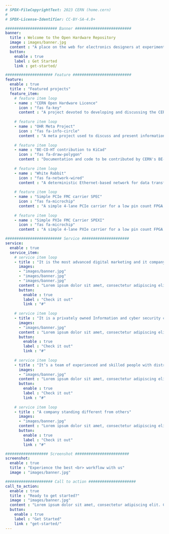 ```yaml
---
# SPDX-FileCopyrightText: 2023 CERN (home.cern)
#
# SPDX-License-Identifier: CC-BY-SA-4.0+

####################### Banner #########################
banner:
  title : Welcome to the Open Hardware Repository
  image : images/banner.jpg
  content : "A place on the web for electronics designers at experimental physics facilities to collaborate on open hardware designs, much in the philosophy of the free software movement."
  button:
    enable : true
    label : Get Started
    link : get-started/

##################### Feature ##########################
feature:
  enable : true
  title : "Featured projects"
  feature_item:
    # feature item loop
    - name : "CERN Open Hardware Licence"
      icon : "fas fa-key"
      content : "A project devoted to developing and discussing the CERN Open Hardware Licence"
      
    # feature item loop
    - name : "OHR Meta Project"
      icon : "fas fa-info-circle"
      content : "A meta project used to discuss and present information about Open Hardware and related subjects"
      
    # feature item loop
    - name : "BE-CO-HT contribution to KiCad"
      icon : "fas fa-draw-polygon"
      content : "Documentation and code to be contributed by CERN's BE-CO-HT section to the KiCad PCB design tool"
      
    # feature item loop
    - name : "White Rabbit"
      icon : "fas fa-network-wired"
      content : "A deterministic Ethernet-based network for data transfer and synchronization"
      
    # feature item loop
    - name : "Simple PCIe FMC carrier SPEC"
      icon : "fas fa-microchip"
      content : "A simple 4-lane PCIe carrier for a low pin count FPGA Mezzanine Card (VITA 57)"
      
    # feature item loop
    - name : "Simple PXIe FMC Carrier SPEXI"
      icon : "fas fa-microchip"
      content : "A simple 4-lane PXIe carrier for a low pin count FPGA Mezzanine Card (VITA 57)"

######################### Service #####################
service:
  enable : true
  service_item:
    # service item loop
    - title : "It is the most advanced digital marketing and it company."
      images:
      - "images/banner.jpg"
      - "images/banner.jpg"
      - "images/banner.jpg"
      content : "Lorem ipsum dolor sit amet, consectetur adipiscing elit. Consequat tristique eget amet, tempus eu at consecttur. Leo facilisi nunc viverra tellus. Ac laoreet sit vel consquat. consectetur adipiscing elit. Consequat tristique eget amet, tempus eu at consecttur. Leo facilisi nunc viverra tellus. Ac laoreet sit vel consquat."
      button:
        enable : true
        label : "Check it out"
        link : "#"
        
    # service item loop
    - title : "It is a privately owned Information and cyber security company"
      images:
      - "images/banner.jpg"
      content : "Lorem ipsum dolor sit amet, consectetur adipiscing elit. Consequat tristique eget amet, tempus eu at consecttur. Leo facilisi nunc viverra tellus. Ac laoreet sit vel consquat. consectetur adipiscing elit. Consequat tristique eget amet, tempus eu at consecttur. Leo facilisi nunc viverra tellus. Ac laoreet sit vel consquat."
      button:
        enable : true
        label : "Check it out"
        link : "#"
        
    # service item loop
    - title : "It’s a team of experienced and skilled people with distributions"
      images:
      - "images/banner.jpg"
      content : "Lorem ipsum dolor sit amet, consectetur adipiscing elit. Consequat tristique eget amet, tempus eu at consecttur. Leo facilisi nunc viverra tellus. Ac laoreet sit vel consquat. consectetur adipiscing elit. Consequat tristique eget amet, tempus eu at consecttur. Leo facilisi nunc viverra tellus. Ac laoreet sit vel consquat."
      button:
        enable : true
        label : "Check it out"
        link : "#"
        
    # service item loop
    - title : "A company standing different from others"
      images:
      - "images/banner.jpg"
      content : "Lorem ipsum dolor sit amet, consectetur adipiscing elit. Consequat tristique eget amet, tempus eu at consecttur. Leo facilisi nunc viverra tellus. Ac laoreet sit vel consquat. consectetur adipiscing elit. Consequat tristique eget amet, tempus eu at consecttur. Leo facilisi nunc viverra tellus. Ac laoreet sit vel consquat."
      button:
        enable : true
        label : "Check it out"
        link : "#"

################### Screenshot ########################
screenshot:
  enable : true
  title : "Experience the best <br> workflow with us"
  image : "images/banner.jpg"

##################### Call to action #####################
call_to_action:
  enable : true
  title : "Ready to get started?"
  image : "images/banner.jpg"
  content : "Lorem ipsum dolor sit amet, consectetur adipiscing elit. Consequat tristique eget amet, tempus eu at consecttur."
  button:
    enable : true
    label : "Get Started"
    link : "get-started/"
---
```

